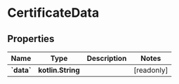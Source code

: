 
# CertificateData

## Properties
Name | Type | Description | Notes
------------ | ------------- | ------------- | -------------
**&#x60;data&#x60;** | **kotlin.String** |  |  [readonly]



